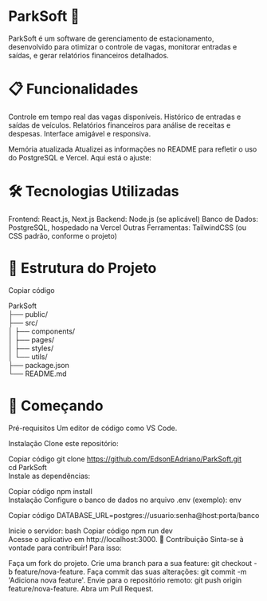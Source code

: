 # ParkSoft 🚗
ParkSoft é um software de gerenciamento de estacionamento, desenvolvido para otimizar o controle de vagas, monitorar entradas e saídas, e gerar relatórios financeiros detalhados.

# 📋 Funcionalidades
Controle em tempo real das vagas disponíveis.
Histórico de entradas e saídas de veículos.
Relatórios financeiros para análise de receitas e despesas.
Interface amigável e responsiva.

Memória atualizada
Atualizei as informações no README para refletir o uso do PostgreSQL e Vercel. Aqui está o ajuste:

# 🛠️ Tecnologias Utilizadas
Frontend: React.js, Next.js
Backend: Node.js (se aplicável)
Banco de Dados: PostgreSQL, hospedado na Vercel
Outras Ferramentas: TailwindCSS (ou CSS padrão, conforme o projeto)

# 📂 Estrutura do Projeto

Copiar código

ParkSoft  
├── public/                
├── src/                  
│   ├── components/       
│   ├── pages/             
│   ├── styles/            
│   └── utils/             
├── package.json          
└── README.md             

# 🚀 Começando
Pré-requisitos
Um editor de código como VS Code.

Instalação
Clone este repositório:

Copiar código
git clone https://github.com/EdsonEAdriano/ParkSoft.git  
cd ParkSoft  
Instale as dependências:

Copiar código
npm install  
Instalação
Configure o banco de dados no arquivo .env (exemplo):
env

Copiar código
DATABASE_URL=postgres://usuario:senha@host:porta/banco  

Inicie o servidor:
bash
Copiar código
npm run dev  
Acesse o aplicativo em http://localhost:3000.
📝 Contribuição
Sinta-se à vontade para contribuir! Para isso:

Faça um fork do projeto.
Crie uma branch para a sua feature: git checkout -b feature/nova-feature.
Faça commit das suas alterações: git commit -m 'Adiciona nova feature'.
Envie para o repositório remoto: git push origin feature/nova-feature.
Abra um Pull Request.
